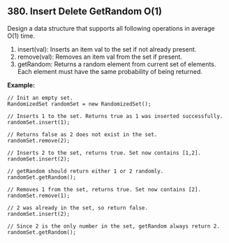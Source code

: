 ## 380. Insert Delete GetRandom O(1)

Design a data structure that supports all following operations in average O(1) time.

1. insert(val): Inserts an item val to the set if not already present.
2. remove(val): Removes an item val from the set if present.
3. getRandom: Returns a random element from current set of elements. Each element must have the same probability of being returned.

**Example:**
```
// Init an empty set.
RandomizedSet randomSet = new RandomizedSet();

// Inserts 1 to the set. Returns true as 1 was inserted successfully.
randomSet.insert(1);

// Returns false as 2 does not exist in the set.
randomSet.remove(2);

// Inserts 2 to the set, returns true. Set now contains [1,2].
randomSet.insert(2);

// getRandom should return either 1 or 2 randomly.
randomSet.getRandom();

// Removes 1 from the set, returns true. Set now contains [2].
randomSet.remove(1);

// 2 was already in the set, so return false.
randomSet.insert(2);

// Since 2 is the only number in the set, getRandom always return 2.
randomSet.getRandom();
```

